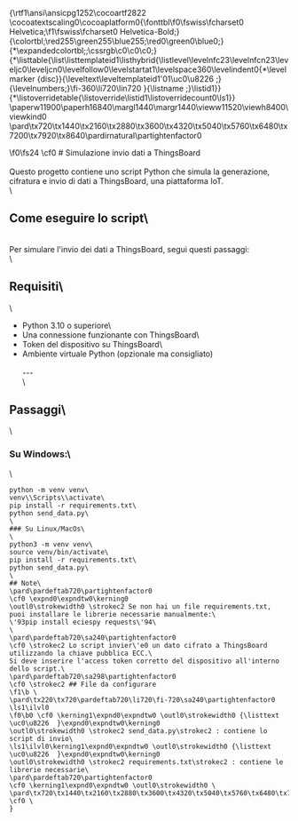 {\rtf1\ansi\ansicpg1252\cocoartf2822
\cocoatextscaling0\cocoaplatform0{\fonttbl\f0\fswiss\fcharset0 Helvetica;\f1\fswiss\fcharset0 Helvetica-Bold;}
{\colortbl;\red255\green255\blue255;\red0\green0\blue0;}
{\*\expandedcolortbl;;\cssrgb\c0\c0\c0;}
{\*\listtable{\list\listtemplateid1\listhybrid{\listlevel\levelnfc23\levelnfcn23\leveljc0\leveljcn0\levelfollow0\levelstartat1\levelspace360\levelindent0{\*\levelmarker \{disc\}}{\leveltext\leveltemplateid1\'01\uc0\u8226 ;}{\levelnumbers;}\fi-360\li720\lin720 }{\listname ;}\listid1}}
{\*\listoverridetable{\listoverride\listid1\listoverridecount0\ls1}}
\paperw11900\paperh16840\margl1440\margr1440\vieww11520\viewh8400\viewkind0
\pard\tx720\tx1440\tx2160\tx2880\tx3600\tx4320\tx5040\tx5760\tx6480\tx7200\tx7920\tx8640\pardirnatural\partightenfactor0

\f0\fs24 \cf0 # Simulazione invio dati a ThingsBoard\
\
Questo progetto contiene uno script Python che simula la generazione, cifratura e invio di dati a ThingsBoard, una piattaforma IoT.\
\
## Come eseguire lo script\
\
Per simulare l'invio dei dati a ThingsBoard, segui questi passaggi:\
\
## Requisiti\
\
- Python 3.10 o superiore\
- Una connessione funzionante con ThingsBoard\
- Token del dispositivo su ThingsBoard\
- Ambiente virtuale Python (opzionale ma consigliato)\
\
---\
\
## Passaggi\
\
### Su Windows:\
\
```bash\
python -m venv venv\
venv\\Scripts\\activate\
pip install -r requirements.txt\
python send_data.py\
\
### Su Linux/MacOs\
\
python3 -m venv venv\
source venv/bin/activate\
pip install -r requirements.txt\
python send_data.py\
\
## Note\
\pard\pardeftab720\partightenfactor0
\cf0 \expnd0\expndtw0\kerning0
\outl0\strokewidth0 \strokec2 Se non hai un file requirements.txt, puoi installare le librerie necessarie manualmente:\
\'93pip install eciespy requests\'94\
\
\pard\pardeftab720\sa240\partightenfactor0
\cf0 \strokec2 Lo script invier\'e0 un dato cifrato a ThingsBoard utilizzando la chiave pubblica ECC.\
Si deve inserire l'access token corretto del dispositivo all'interno dello script.\
\pard\pardeftab720\sa298\partightenfactor0
\cf0 \strokec2 ## File da configurare
\f1\b \
\pard\tx220\tx720\pardeftab720\li720\fi-720\sa240\partightenfactor0
\ls1\ilvl0
\f0\b0 \cf0 \kerning1\expnd0\expndtw0 \outl0\strokewidth0 {\listtext	\uc0\u8226 	}\expnd0\expndtw0\kerning0
\outl0\strokewidth0 \strokec2 send_data.py\strokec2 : contiene lo script di invio\
\ls1\ilvl0\kerning1\expnd0\expndtw0 \outl0\strokewidth0 {\listtext	\uc0\u8226 	}\expnd0\expndtw0\kerning0
\outl0\strokewidth0 \strokec2 requirements.txt\strokec2 : contiene le librerie necessarie\
\pard\pardeftab720\partightenfactor0
\cf0 \kerning1\expnd0\expndtw0 \outl0\strokewidth0 \
\pard\tx720\tx1440\tx2160\tx2880\tx3600\tx4320\tx5040\tx5760\tx6480\tx7200\tx7920\tx8640\pardirnatural\partightenfactor0
\cf0 \
}
